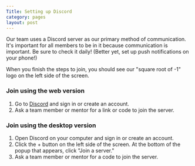 ```yaml
---
Title: Setting up Discord
category: pages
layout: post
---
```

Our team uses a Discord server as our primary method of communication. It's important for all members to be in it because communication is important. Be sure to check it daily! (Better yet, set up push notifications on your phone!)

When you finish the steps to join, you should see our "square root of -1" logo on the left side of the screen.

### Join using the web version
1. Go to [Discord](https://discord.com) and sign in or create an account.
2. Ask a team member or mentor for a link or code to join the server.

### Join using the desktop version
1. Open Discord on your computer and sign in or create an account.
2. Click the + button on the left side of the screen. At the bottom of the popup that appears, click "Join a server."
3. Ask a team member or mentor for a code to join the server.